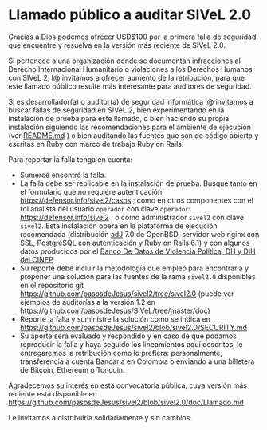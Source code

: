 # Llamado público a auditar SIVeL 2.0

Gracias a Dios podemos ofrecer USD$100 por la primera falla
de seguridad que encuentre y resuelva en la versión más reciente de
SIVeL 2.0.

Si pertenece a una organización donde se documentan
infracciones al Derecho Internacional Humanitario o
violaciones a los Derechos Humanos con SIVeL  2, l@ invitamos a
ofrecer aumento de la retribución, para que este llamado 
público resulte más interesante para auditores de
seguridad.

Si es desarrollador(a) o auditor(a) de seguridad informática
l@ invitamos a buscar fallas de seguridad en SIVeL 2, bien
experimentando en la instalación de prueba para este llamado,
o bien haciendo su propia instalación siguiendo las
recomendaciones para el ambiente de ejecución (ver
[README.md](https://github.com/pasosdeJesus/sivel2/blob/sivel2.0/README.md) )
o bien auditando las fuentes que son de código abierto y escritas
en Ruby con marco de trabajo Ruby on Rails.

Para reportar la falla tenga en cuenta:
* Sumercé encontró la falla.
* La falla debe ser replicable en la instalación de prueba.
  Busque tanto en el formulario que no
  requiere autenticación:
  <https://defensor.info/sivel2/casos> ;
  como en otros componentes con el rol analista del usuario
  `operador` con clave `operador`: 
  <https://defensor.info/sivel2> ;
  o como administrador `sivel2` con clave `sivel2`.
  Esta instalación opera en la plataforma de ejecución
  recomendada (distribución [adJ](https://aprendiendo.pasosdeJesus.org) 7.0
  de OpenBSD, servidor web nginx con SSL,
  PostgreSQL con autenticación y Ruby on Rails 6.1)
  y con algunos datos producidos por el 
  [Banco De Datos de Violencia Política, DH y DIH del CINEP](http://www.nocheyniebla.org).
* Su reporte debe incluir la metodología que empleó para encontrarla 
  y proponer una solución para las fuentes de la rama `sivel2.0`
  disponibles en el repositorio git 
  https://github.com/pasosdeJesus/sivel2/tree/sivel2.0
  (puede ver ejemplos de auditorías a la versión 1.2
   en <https://github.com/pasosdeJesus/SIVeL/tree/master/doc>)
* Reporte la falla y suministre la solución como se indica en 
  <https://github.com/pasosdeJesus/sivel2/blob/sivel2.0/SECURITY.md>
* Su aporte será evaluado y respondido y  en caso de que podamos
  reproducir la falla y haya seguido los lineamientos aquí descritos,
  le entregaremos la retribución como lo prefiera: personalmente, 
  transferencia a cuenta Bancaria en Colombia o enviando a una billetera
  de Bitcoin, Ethereum o Toncoin.

Agradecemos su interés en esta convocatoria pública, cuya versión
más reciente está disponible en
<https://github.com/pasosdeJesus/sivel2/blob/sivel2.0/doc/Llamado.md>

Le invitamos a distribuirla solidariamente y sin cambios.
